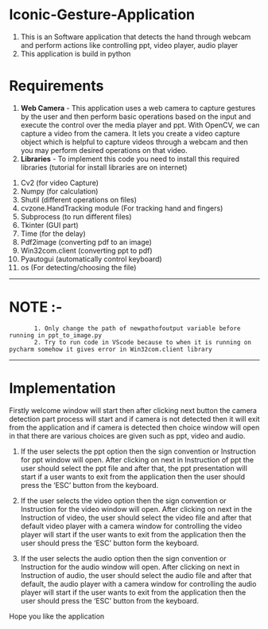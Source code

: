 # Iconic-Gesture-Application
1. This is an Software application that detects the hand through webcam and perform actions like controlling ppt, video player, audio player 
2. This application is build in python 


# Requirements
1) **Web Camera** - This application uses a web camera to capture gestures by the user and then perform basic operations based on the input and execute the control over the media player and ppt. With OpenCV, we can capture a video from the camera. It lets you create a video capture object which is helpful to capture videos through a webcam and then you may perform desired operations on that video.
2) **Libraries** - To implement this code you need to install this required libraries (tutorial for install libraries are on internet)
  1. Cv2 (for video Capture)
  2. Numpy (for calculation)
  3. Shutil (different operations on files)
  4. cvzone.HandTracking module (For tracking hand and fingers)
  5. Subprocess (to run different files)
  6. Tkinter (GUI part)
  7. Time (for the delay)
  8. Pdf2image (converting pdf to an image)
  9. Win32com.client (converting ppt to pdf)
 10. Pyautogui (automatically control keyboard)
 11. os (For detecting/choosing the file)
 
 ----------------------------------------------------------------------------------------------------------------------------------------------------------------------
 # NOTE :- 
           1. Only change the path of newpathofoutput variable before running in ppt_to_image.py
           2. Try to run code in VScode because to when it is running on pycharm somehow it gives error in Win32com.client library
 ----------------------------------------------------------------------------------------------------------------------------------------------------------------------

# Implementation
Firstly welcome window will start then after clicking next button the camera detection part process will start and if camera is not detected then it will exit from the application and if camera is detected then choice window will open in that there are various choices are given such as ppt, video and audio.

1. If the user selects the ppt option then the sign convention or Instruction for ppt window will open. After clicking on next in Instruction of ppt the user should    select the ppt file and after that, the ppt presentation will start if a user wants to exit from the application then the user should press the ‘ESC’ button from the keyboard.

2. If the user selects the video option then the sign convention or Instruction for the video window will open. After clicking on next in the Instruction of video, the user should select the video file and after that default video player with a camera window for controlling the video player will start if the user wants to exit from the application then the user should press the ‘ESC’ button form the keyboard.

3. If the user selects the audio option then the sign convention or Instruction for the audio window will open. After clicking on next in Instruction of audio, the user should select the audio file and after that default, the audio player with a camera window for controlling the audio player will start if the user wants to exit from the application then the user should press the ‘ESC’ button from the keyboard.

Hope you like the application


